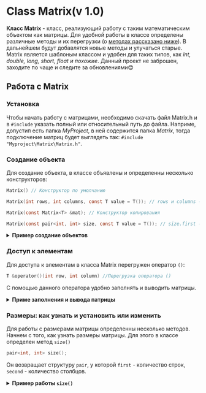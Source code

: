 # Class Matrix(v 1.0)
**Класс Matrix** - класс, реализующий работу с таким математическим объектом как матрицы.
Для удобной работы в классе определены различные методы и их перегрузки (о [методах рассказано ниже]()). В дальнейшем будут добавлятся новые методы и улучаться старые. Matrix является шаблоным классом и удобен для таких типов, как *int, double, long, short, float и похожие*.
Данный проект не заброшен, заходите по чаще и следите за обновлениями😊

## Работа с Matrix
### Установка
Чтобы начать работу с матрицами, необходимо скачать файл Matrix.h и в `#include` указать полный или относительный путь до файла. Наприме, допустип есть папка *MyProject*, в ней содержится папка *Matrix*, тогда подключение матриц будет выглядеть так: `#include "Myproject\Matrix\Matrix.h"`.

### Создание объекта
Для создание объекта, в классе объявлены и определенны несколько конструкторов:

```h
Matrix() // Конструктор по умолчанию

Matrix(int rows, int columns, const T value = T()); // rows и columns - количество строк и столбцов, value - значение заполнения матрицы

Matrix(const Matrix<T> &mat); // Конструктор копирования

Matrix(const pair<int, int> size, const T value = T()); // size.first - строки, size.second - столбцы
```

<details>
<summary><strong>Пример создание объектов</strong></summary>
    
```cpp
#include "Matrix.h"
int main()
{
    Matrix<int> mat1;
    Matrix<int> mat2(3, 3, 3);
    Matrix<int> mat3(mat2);
    Matrix<int> mat4(pair<int, int>(3, 3), 4);
    return 0;
}
```
</details>

### Доступ к элементам
Для доступа к элементам в класса Matrix перегружен оператор `()`:

```h
T &operator()(int row, int column) //Перегрузка оператора ()
```
С помощью данного оператора удобно заполнять и выводить матрицы.
<details>
<summary><strong>Приме заполнения и вывода патрицы</strong></summary>

```cpp
#include <iostream>
#include "Matrix.h"
using namespace std;
int main()
{
    int rows = 3; // Количество строк
    int columns = 3; // Количество столбцов
    Matrix<int> mat1(rows, columns);
    for (int i = 0; i < rows; i++) //Проход по строкам
    {
        for (int j = 0; j < columns; j++) //Проход по столбцам
        {
            cin >> mat1(i, j);
        }
    }
    cout << "Матрица mat1:" << endl;
    for (int i = 0; i < rows; i++)
    {
        for (int j = 0; j < columns; j++)
        {
            cout << mat1(i, j) << " ";
        }
        cout << endl;
    }
    return 0;
}
```

<details>
<summary><b>Входные данные</b></summary>
    
`1 2 3 4 5 6 7 8 9`

</details>

<details>
<summary><b>Вывод матрицы</b></summary>
    
```
Матрица mat1:<br>
1 2 3<br>
4 5 6<br>
7 8 9
```
</details>
</details>

### Размеры: как узнать и установить или изменить
Для работы с размерами матрицы определенны несколько методов. 
Начнем с того, как узнать размеры матрицы. Для этого в классе определен метод `size()`

```h
pair<int, int> size();
```
Он возвращает структуру `pair`, у которой `first` - количество строк, `second` - количество столбцов.

<details>
<summary><strong>Пример работы <code>size()</code></strong></summary>

```
#include <iostream>
#include "Matrix.h"
int main()
{
    Matrix<double> mat1(3, 3);
    pair<int, int> size = mat1.size();
    cout << "Количество строк в mat1 - " << size.first << ". Количество столбцов в mat1 - " << size.second << endl;
    return 0;
}
```
<details>
<summary><b>Вывод в консоль</b></summary>

`Количество строк в mat1 - 3. Количество столбцов в mat1 - 3`
</details>
</details>


